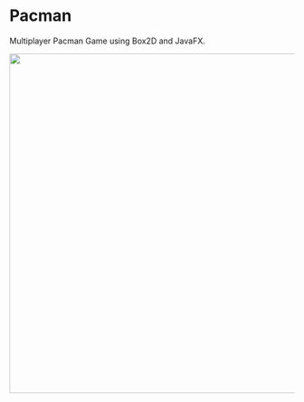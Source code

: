 # Pacman

Multiplayer Pacman Game using Box2D and JavaFX. 

<p align="center">
  <img src="https://cloud.githubusercontent.com/assets/14226336/17757720/230cedc0-64b7-11e6-93a8-036244cb0759.png" width="600"/>
  
</p>

